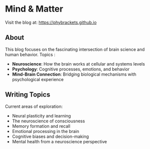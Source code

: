# Mind & Matter

Visit the blog at: https://phybrackets.github.io

## About

This blog focuses on the fascinating intersection of brain science and human behavior. Topics :

- **Neuroscience**: How the brain works at cellular and systems levels
- **Psychology**: Cognitive processes, emotions, and behavior
- **Mind-Brain Connection**: Bridging biological mechanisms with psychological experience

## Writing Topics

Current areas of exploration:
- Neural plasticity and learning
- The neuroscience of consciousness
- Memory formation and recall
- Emotional processing in the brain
- Cognitive biases and decision-making
- Mental health from a neuroscience perspective

